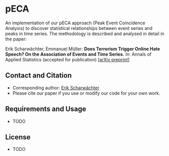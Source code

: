 # pECA
An implementation of our pECA approach (Peak Event Coincidence Analysis) to discover statistical relationships between event series and peaks in time series. The methodology is described and analysed in detail in the paper:

Erik Scharwächter, Emmanuel Müller: **Does Terrorism Trigger Online Hate Speech? On the Association of Events and Time Series.**
In: Annals of Applied Statistics (accepted for publication) [[arXiv preprint]](https://arxiv.org/abs/2004.14733)

## Contact and Citation

* Corresponding author: [Erik Scharwächter](mailto:scharwaechter@bit-uni-bonn.de)
* Please cite our paper if you use or modify our code for your own work.

## Requirements and Usage
* TODO

## License

* TODO
